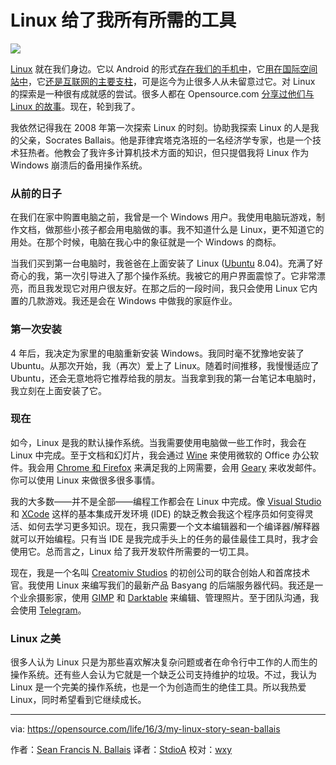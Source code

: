 Linux 给了我所有所需的工具
==========================================

![](https://opensource.com/sites/default/files/styles/image-full-size/public/images/business/OPENHERE_blue.png?itok=3eqp-7gT)

[Linux][0] 就在我们身边。它以 Android 的形式[存在我们的手机中][1]，它[用在国际空间站中][2]，它[还是互联网的主要支柱][3]，可是迄今为止很多人从未留意过它。对 Linux 的探索是一种很有成就感的尝试。很多人都在 Opensource.com [分享过他们与 Linux 的故事][4]。现在，轮到我了。

我依然记得我在 2008 年第一次探索 Linux 的时刻。协助我探索 Linux 的人是我的父亲，Socrates Ballais。他是菲律宾塔克洛班的一名经济学专家，也是一个技术狂热者。他教会了我许多计算机技术方面的知识，但只提倡我将 Linux 作为 Windows 崩溃后的备用操作系统。

### 从前的日子

在我们在家中购置电脑之前，我曾是一个 Windows 用户。我使用电脑玩游戏，制作文档，做那些小孩子都会用电脑做的事。我不知道什么是 Linux，更不知道它的用处。在那个时候，电脑在我心中的象征就是一个 Windows 的商标。

当我们买到第一台电脑时，我爸爸在上面安装了 Linux ([Ubuntu][5] 8.04)。充满了好奇心的我，第一次引导进入了那个操作系统。我被它的用户界面震惊了。它非常漂亮，而且我发现它对用户很友好。在那之后的一段时间，我只会使用 Linux 它内置的几款游戏。我还是会在 Windows 中做我的家庭作业。

### 第一次安装

4 年后，我决定为家里的电脑重新安装 Windows。我同时毫不犹豫地安装了 Ubuntu。从那次开始，我（再次）爱上了 Linux。随着时间推移，我慢慢适应了 Ubuntu，还会无意地将它推荐给我的朋友。当我拿到我的第一台笔记本电脑时，我立刻在上面安装了它。

### 现在

如今，Linux 是我的默认操作系统。当我需要使用电脑做一些工作时，我会在 Linux 中完成。至于文档和幻灯片，我会通过 [Wine][6] 来使用微软的 Office 办公软件。我会用 [Chrome 和 Firefox][7] 来满足我的上网需要，会用 [Geary][8] 来收发邮件。你可以使用 Linux 来做很多很多事情。

我的大多数——并不是全部——编程工作都会在 Linux 中完成。像 [Visual Studio][9] 和 [XCode][10] 这样的基本集成开发环境 (IDE) 的缺乏教会我这个程序员如何变得灵活、如何去学习更多知识。现在，我只需要一个文本编辑器和一个编译器/解释器就可以开始编程。只有当 IDE 是我完成手头上的任务的最佳最佳工具时，我才会使用它。总而言之，Linux 给了我开发软件所需要的一切工具。

现在，我是一个名叫 [Creatomiv Studios][11] 的初创公司的联合创始人和首席技术官。我使用 Linux 来编写我们的最新产品 Basyang 的后端服务器代码。我还是一个业余摄影家，使用 [GIMP][12] 和 [Darktable][13] 来编辑、管理照片。至于团队沟通，我会使用 [Telegram][14]。

### Linux 之美

很多人认为 Linux 只是为那些喜欢解决复杂问题或者在命令行中工作的人而生的操作系统。还有些人会认为它就是一个缺乏公司支持维护的垃圾。不过，我认为 Linux 是一个完美的操作系统，也是一个为创造而生的绝佳工具。所以我热爱 Linux，同时希望看到它继续成长。


--------------------------------------------------------------------------------

via: https://opensource.com/life/16/3/my-linux-story-sean-ballais

作者：[Sean Francis N. Ballais][a]
译者：[StdioA](https://github.com/StdioA)
校对：[wxy](https://github.com/wxy)

[a]: https://opensource.com/users/seanballais
[0]: https://opensource.com/resources/what-is-linux
[1]: http://www.howtogeek.com/189036/android-is-based-on-linux-but-what-does-that-mean/
[2]: http://www.extremetech.com/extreme/155392-international-space-station-switches-from-windows-to-linux-for-improved-reliability
[3]: https://www.youtube.com/watch?v=JzsLkbwi1LA
[4]: https://opensource.com/tags/my-linux-story
[5]: http://ubuntu.com/
[6]: https://www.winehq.org/
[7]: https://www.google.com/chrome/browser/desktop/index.html
[8]: https://wiki.gnome.org/Apps/Geary
[9]: https://www.visualstudio.com/en-us/visual-studio-homepage-vs.aspx
[10]: https://developer.apple.com/xcode/
[11]: https://www.facebook.com/CreatomivStudios/
[12]: https://www.gimp.org/
[13]: http://www.darktable.org/
[14]: https://telegram.org/
